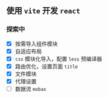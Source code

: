 ## 使用 `vite` 开发 `react`

### 探索中


- [x] 按需导入组件模块
- [x] 自适应布局
- [x] `css` 模块化导入，配置 `less` 预编译器
- [x] 路由优化，设置页面 `title`
- [x] 文件模块 
- [x] 代理设置
- [ ] 数据流 `mobax`
